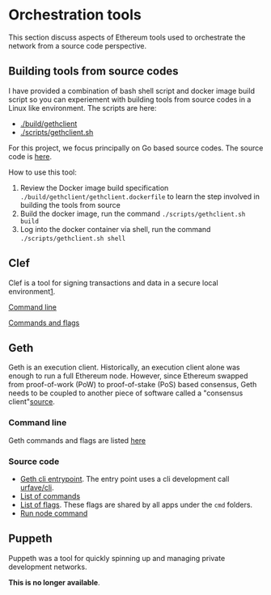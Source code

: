 # Orchestration tools

This section discuss aspects of Ethereum tools used to orchestrate the network from a source code perspective.

## Building tools from source codes

I have provided a combination of bash shell script and docker image build script so you can experiement with building tools from source codes in a Linux like environment. The scripts are here:

* [./build/gethclient](../build/gethclient)
* [./scripts/gethclient.sh](../scripts/gethclient.sh)

For this project, we focus principally on Go based source codes. The source code is [here](https://github.com/ethereum/go-ethereum).

How to use this tool:

1. Review the Docker image build specification `./build/gethclient/gethclient.dockerfile` to learn the step involved in building the tools from source
1. Build the docker image, run the command `./scripts/gethclient.sh build`
1. Log into the docker container via shell, run the command `./scripts/gethclient.sh shell`

## Clef

Clef is a tool for signing transactions and data in a secure local environment[1](https://geth.ethereum.org/docs/tools/clef/introduction).

<u>Command line</u>

[Commands and flags](https://geth.ethereum.org/docs/tools/clef/introduction)

## Geth

Geth is an execution client. Historically, an execution client alone was enough to run a full Ethereum node. However, since Ethereum swapped from proof-of-work (PoW) to proof-of-stake (PoS) based consensus, Geth needs to be coupled to another piece of software called a "consensus client"[source](https://geth.ethereum.org/docs/getting-started/consensus-clients).

### Command line

Geth commands and flags are listed [here](https://geth.ethereum.org/docs/interface/command-line-options)

### Source code

* [Geth cli entrypoint](https://github.com/ethereum/go-ethereum/blob/de1cecb22e2a18ad70d4cb92bee122f4549c5b79/cmd/geth/main.go#L266). The entry point uses a cli development call [urfave/cli](https://cli.urfave.org/v2/).
* [List of commands](https://github.com/ethereum/go-ethereum/blob/master/cmd/geth/chaincmd.go)
* [List of flags](https://github.com/ethereum/go-ethereum/blob/de1cecb22e2a18ad70d4cb92bee122f4549c5b79/cmd/utils/flags.go#L81). These flags are shared by all apps under the `cmd` folders.
* [Run node command](https://github.com/ethereum/go-ethereum/blob/de1cecb22e2a18ad70d4cb92bee122f4549c5b79/cmd/geth/main.go#L343)

## Puppeth

Puppeth was a tool for quickly spinning up and managing private development networks. 

**This is no longer available**. 
